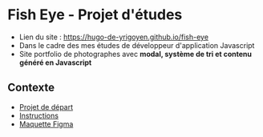 # Fish Eye - Projet d'études

- Lien du site : https://hugo-de-yrigoyen.github.io/fish-eye
- Dans le cadre des mes études de développeur d'application Javascript
- Site portfolio de photographes avec **modal, système de tri et contenu généré en Javascript**

## Contexte

- [Projet de départ](https://github.com/OpenClassrooms-Student-Center/Front-End-Fisheye)
- [Instructions](https://course.oc-static.com/projects/Front-End+V2/P5+Javascript+%26+Accessibility/Notes+de+reunion.pdf)
- [Maquette Figma](https://www.figma.com/file/Q3yNeD7WTK9QHDldg9vaRl/UI-Design-FishEye-FR?node-id=0%3A1&mode=dev)
